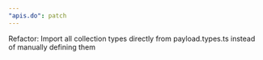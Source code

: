 ```yaml
---
"apis.do": patch
---
```


Refactor: Import all collection types directly from payload.types.ts instead of manually defining them
